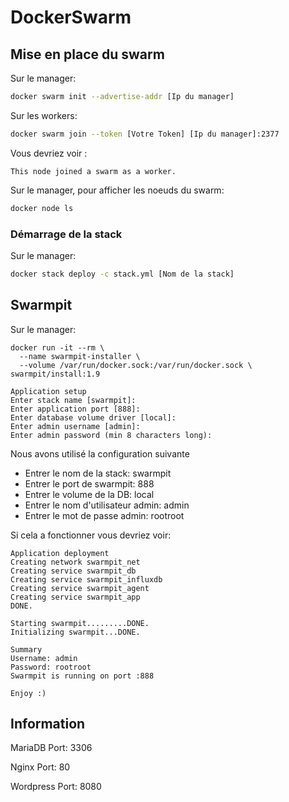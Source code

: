 # DockerSwarm

## Mise en place du swarm
Sur le manager:
```bash
docker swarm init --advertise-addr [Ip du manager]
```

Sur les workers:
```bash
docker swarm join --token [Votre Token] [Ip du manager]:2377
```
Vous devriez voir : 
```
This node joined a swarm as a worker.
```

Sur le manager, pour afficher les noeuds du swarm:
```bash
docker node ls
```

### Démarrage de la stack
Sur le manager:
```bash
docker stack deploy -c stack.yml [Nom de la stack]
```

## Swarmpit
Sur le manager: 
```
docker run -it --rm \
  --name swarmpit-installer \
  --volume /var/run/docker.sock:/var/run/docker.sock \
swarmpit/install:1.9
```

```
Application setup
Enter stack name [swarmpit]: 
Enter application port [888]: 
Enter database volume driver [local]: 
Enter admin username [admin]: 
Enter admin password (min 8 characters long):
```
Nous avons utilisé la configuration suivante
- Entrer le nom de la stack: swarmpit
- Entrer le port de swarmpit: 888
- Entrer le volume de la DB: local
- Entrer le nom d'utilisateur admin: admin
- Entrer le mot de passe admin: rootroot

Si cela a fonctionner vous devriez voir:
```
Application deployment
Creating network swarmpit_net
Creating service swarmpit_db
Creating service swarmpit_influxdb
Creating service swarmpit_agent
Creating service swarmpit_app
DONE.

Starting swarmpit.........DONE.
Initializing swarmpit...DONE.

Summary
Username: admin
Password: rootroot
Swarmpit is running on port :888

Enjoy :)
```

## Information

MariaDB Port: 3306

Nginx Port: 80 

Wordpress Port: 8080 




